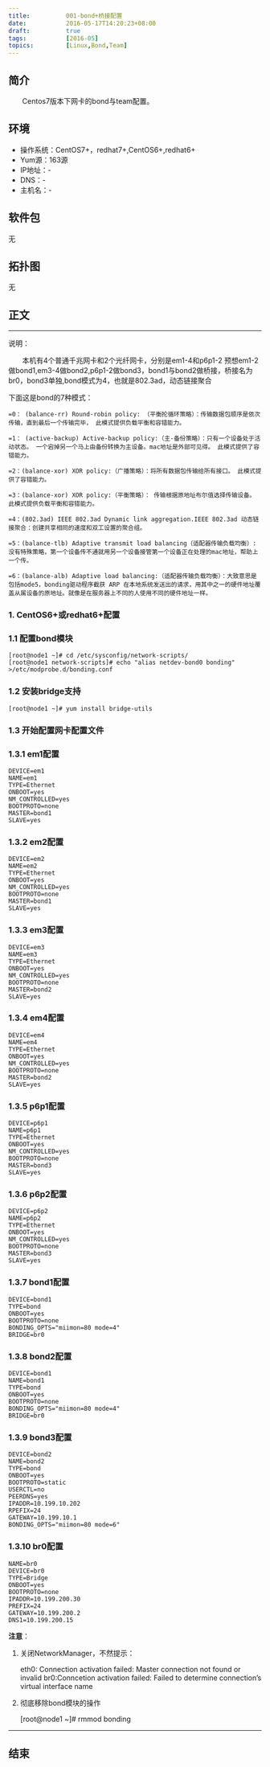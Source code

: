 ```yaml
---
title:          001-bond+桥接配置
date:           2016-05-17T14:20:23+08:00
draft:          true
tags:           [2016-05]
topics:         [Linux,Bond,Team]
---
```


## 简介
&#160; &#160; &#160; &#160;Centos7版本下网卡的bond与team配置。
<!--more-->
## 环境

+ 操作系统：CentOS7+，redhat7+,CentOS6+,redhat6+
+ Yum源：163源
+ IP地址：-
+ DNS：-
+ 主机名：-

## 软件包

无

## 拓扑图

无

## 正文
---
说明：

&#160; &#160; &#160; &#160;本机有4个普通千兆网卡和2个光纤网卡，分别是em1-4和p6p1-2
预想em1-2做bond1,em3-4做bond2,p6p1-2做bond3，bond1与bond2做桥接，桥接名为br0，bond3单独,bond模式为4，也就是802.3ad，动态链接聚合


下面这是bond的7种模式：


	=0： (balance-rr) Round-robin policy: （平衡抡循环策略）：传输数据包顺序是依次传输，直到最后一个传输完毕， 此模式提供负载平衡和容错能力。

	=1： (active-backup) Active-backup policy:（主-备份策略）：只有一个设备处于活动状态。 一个宕掉另一个马上由备份转换为主设备。mac地址是外部可见得。 此模式提供了容错能力。

	=2：(balance-xor) XOR policy:（广播策略）：将所有数据包传输给所有接口。 此模式提供了容错能力。

	=3：(balance-xor) XOR policy:（平衡策略）： 传输根据原地址布尔值选择传输设备。 此模式提供负载平衡和容错能力。

	=4：(802.3ad) IEEE 802.3ad Dynamic link aggregation.IEEE 802.3ad 动态链接聚合：创建共享相同的速度和双工设置的聚合组。

	=5：(balance-tlb) Adaptive transmit load balancing（适配器传输负载均衡）:没有特殊策略，第一个设备传不通就用另一个设备接管第一个设备正在处理的mac地址，帮助上一个传。

	=6：(balance-alb) Adaptive load balancing:（适配器传输负载均衡）：大致意思是包括mode5，bonding驱动程序截获 ARP 在本地系统发送出的请求，用其中之一的硬件地址覆盖从属设备的原地址。就像是在服务器上不同的人使用不同的硬件地址一样。


### 1. CentOS6+或redhat6+配置

### 1.1 配置bond模块

	[root@node1 ~]# cd /etc/sysconfig/network-scripts/
	[root@node1 network-scripts]# echo "alias netdev-bond0 bonding" >/etc/modprobe.d/bonding.conf

### 1.2 安装bridge支持

	[root@node1 ~]# yum install bridge-utils

### 1.3 开始配置网卡配置文件

### 1.3.1 em1配置

    DEVICE=em1
    NAME=em1
    TYPE=Ethernet
    ONBOOT=yes
    NM_CONTROLLED=yes
    BOOTPROTO=none
    MASTER=bond1
    SLAVE=yes

### 1.3.2 em2配置

    DEVICE=em2
    NAME=em2
    TYPE=Ethernet
    ONBOOT=yes
    NM_CONTROLLED=yes
    BOOTPROTO=none
    MASTER=bond1
    SLAVE=yes

### 1.3.3 em3配置

    DEVICE=em3
    NAME=em3
    TYPE=Ethernet
    ONBOOT=yes
    NM_CONTROLLED=yes
    BOOTPROTO=none
    MASTER=bond2
    SLAVE=yes

### 1.3.4 em4配置
        


    DEVICE=em4
    NAME=em4
    TYPE=Ethernet
    ONBOOT=yes
    NM_CONTROLLED=yes
    BOOTPROTO=none
    MASTER=bond2
    SLAVE=yes       

### 1.3.5 p6p1配置

    DEVICE=p6p1
    NAME=p6p1
    TYPE=Ethernet
    ONBOOT=yes
    NM_CONTROLLED=yes
    BOOTPROTO=none
    MASTER=bond3
    SLAVE=yes


### 1.3.6 p6p2配置

    DEVICE=p6p2
    NAME=p6p2
    TYPE=Ethernet
    ONBOOT=yes
    NM_CONTROLLED=yes
    BOOTPROTO=none
    MASTER=bond3
    SLAVE=yes 



### 1.3.7 bond1配置

    DEVICE=bond1
    TYPE=bond
    ONBOOT=yes
    BOOTPROTO=none
    BONDING_OPTS="miimon=80 mode=4"
    BRIDGE=br0

### 1.3.8 bond2配置

    DEVICE=bond1
    NAME=bond1
    TYPE=bond
    ONBOOT=yes
    BOOTPROTO=none
    BONDING_OPTS="miimon=80 mode=4"
    BRIDGE=br0

### 1.3.9 bond3配置

    DEVICE=bond2
    NAME=bond2
    TYPE=bond
    ONBOOT=yes
    BOOTPROTO=static
    USERCTL=no
    PEERDNS=yes
    IPADDR=10.199.10.202
    RPEFIX=24
    GATEWAY=10.199.10.1
    BONDING_OPTS="miimon=80 mode=6"


### 1.3.10 br0配置

	NAME=br0
	DEVICE=br0
	TYPE=Bridge
	ONBOOT=yes
	BOOTPROTO=none
	IPADDR=10.199.200.30
	PREFIX=24
	GATEWAY=10.199.200.2
	DNS1=10.199.200.15


**注意**：

1. 关闭NetworkManager，不然提示：


	eth0: Connection activation failed: Master connection not found or invalid
	br0:Conncetion activation failed: Failed to determine connection’s virtual interface name

2. 彻底移除bond模块的操作

	[root@node1 ~]# rmmod bonding
	

	
---
## 结束